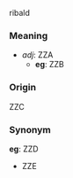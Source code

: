 ribald
### Meaning
+ _adj_: ZZA
    + __eg__: ZZB

### Origin

ZZC

### Synonym

__eg__: ZZD

+ ZZE


